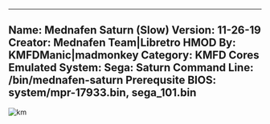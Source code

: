 -----------------------
Name: Mednafen Saturn (Slow)
Version: 11-26-19
Creator: Mednafen Team|Libretro
HMOD By: KMFDManic|madmonkey
Category: KMFD Cores
Emulated System: Sega: Saturn
Command Line: /bin/mednafen-saturn
Prerequsite BIOS: system/mpr-17933.bin, sega_101.bin
-----------------------
![km](https://i.imgur.com/SNECGBd.png)
